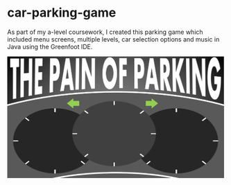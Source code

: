 # car-parking-game
As part of my a-level coursework, I created this parking game which included menu screens, multiple levels, car selection options and music in Java using the Greenfoot IDE.

<img src="https://github.com/mollard05/car-parking-game/blob/main/painofparking2.PNG" width="500">
